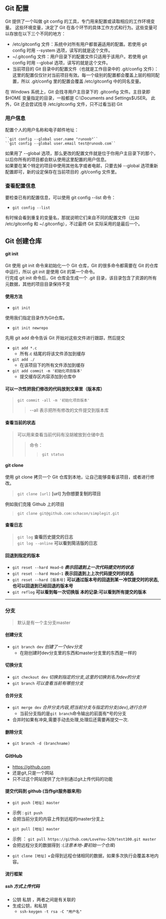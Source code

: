 ## Git 配置
Git 提供了一个叫做 git config 的工具，专门用来配置或读取相应的工作环境变量。
这些环境变量，决定了 Git 在各个环节的具体工作方式和行为。这些变量可以存放在以下三个不同的地方：
  - /etc/gitconfig 文件：系统中对所有用户都普遍适用的配置。若使用 git config 时用 --system 选项，读写的就是这个文件。
  - ~/.gitconfig 文件：用户目录下的配置文件只适用于该用户。若使用 git config 时用 --global 选项，读写的就是这个文件。
  - 当前项目的 Git 目录中的配置文件（也就是工作目录中的 .git/config 文件）：这里的配置仅仅针对当前项目有效。每一个级别的配置都会覆盖上层的相同配置，所以 .git/config 里的配置会覆盖 /etc/gitconfig 中的同名变量。
  
在 Windows 系统上，Git 会找寻用户主目录下的 .gitconfig 文件。主目录即 $HOME 变量指定的目录，一般都是 C:\Documents and Settings\$USER。
此外，Git 还会尝试找寻 /etc/gitconfig 文件，只不过看当初 Git 

### 用户信息
配置个人的用户名称和电子邮件地址：

    ``git config --global user.name "runoob"`` 
    ``git config --global user.email test@runoob.com``
    
如果用了 --global 选项，那么更改的配置文件就是位于你用户主目录下的那个，以后你所有的项目都会默认使用这里配置的用户信息。        
如果要在某个特定的项目中使用其他名字或者电邮，只要去掉 --global 选项重新配置即可，新的设定保存在当前项目的 .git/config 文件里。

### 查看配置信息
要检查已有的配置信息，可以使用 git config --list 命令：
- ``git config --list``

有时候会看到重复的变量名，那就说明它们来自不同的配置文件（比如 /etc/gitconfig 和 ~/.gitconfig），不过最终 Git 实际采用的是最后一个。

## Git 创建仓库
#### git init
Git 使用 git init 命令来初始化一个 Git 仓库，Git 的很多命令都需要在 Git 的仓库中运行，所以 git init 是使用 Git 的第一个命令。<br>
行完成 git init 命令后，Git 仓库会生成一个 .git 目录，该目录包含了资源的所有元数据，其他的项目目录保持不变
#### 使用方法
   - `git init`
   
使用我们指定目录作为Git仓库。<br>
   -  `git init newrepo`
   
先用 git add 命令告诉 Git 开始对这些文件进行跟踪，然后提交<br>
- `git add *.c`<br> 
    + 所有.c 结尾的将该文件添加到缓存
- `git add ./`<br>
    + 在该项目下的所有文件添加到缓存
- `git add commit -m '初始化项目版本'`
    + 提交缓存区内容添加到仓库中
#### 可以一次性把我们修改的代码放到文章里（版本库）
 >`git commit -all -m '初始化项目版本'`<br>
 >> --all 表示把所有修改的文件提交到版本库
#### 查看当前的状态 
> 可以用来查看当前代码有没胡被放到仓储中去
>>命令：<br>
>>> `git status`<br>
    
#### git clone
使用 git clone 拷贝一个 Git 仓库到本地，让自己能够查看该项目，或者进行修改。
   > `git clone [url]` __[url] 为你想要复制的项目__

例如我们克隆 Github 上的项目
> `git clone git@github.com:schacon/simplegit.git`

#### 查看日志
> `git log` __查看历史提交的日志__ <br>
> `git log --online` __可以看到简洁版的日志__

#### 回退到指定的版本
- `git reset --hard Head~0` *****表示回退到上一次代码提交时的状态*****
- `git reset --hard Head~1` ____表示回退到上上次代码提交时的状态____
- `git reset --hard [版本号]` __可以通过版本号的回退到某一冷饮提交时的状态, 也可以回退到已经回退的版本号__
- `git reflog` __可以看到每一次切换版 本的记录:可以看到所有提交的版本__
________________________________________

### 分支 
> 默认是有一个主分支master

#### 创建分支
- `git branch dev` *创建了一个dev分支*
    + 在刚创建时dev分支里的东西和master分支里的东西是一样的 

#### 切换分支
- `git checkout dev` *切换到指定的分支,这里的切换到名为dev的分支*
- `git branch` *可以查看当前有哪些分支*

#### 合并分支
- `git merge dev` *合并分支内容,把当前分支与指定的分支(dev),进行合并*
    + 当前分支指的是`git branch`命令输出的前面有*号的分支
- 合并时如果有冲突,需要手动去处理,处理后还需要再提交一次. 

#### 删除分支
- `git branch -d (branchname)`

### GitHub
- https://github.com
- 还是git,只是一个网站
- 只不过这个网站提供了允许别通过git上传代码的功能

#### 提交代码到 github (当作git服务器来用)
- `git push [地址] master`
 + 示例 : `git push `
 + 会把当前分支的内容上传到远程的master分支上
 
 - `git pull [地址] master`
 + 示例 ： `git pull https://github.com/LoveYou-520/test100.git master`
 + 会把远程分支的数据得到 :(*注意本地-要初始一个仓库*)
 
 - `git clone [地址]`
 +会得到远程仓储相同的数据，如果多次执行会覆盖本地内容。
 
 #### 流行框架 
 ##### ssh 方式上传代码
 - 公钥 私钥 ，两者之间是有关联的
 - 生成公钥，和私钥 
    +  `ssh-keygen -t rsa -C "用户名"`

